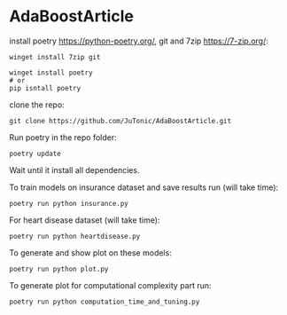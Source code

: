 # AdaBoostArticle

install poetry https://python-poetry.org/, git and 7zip https://7-zip.org/:

```
winget install 7zip git

winget install poetry
# or
pip isntall poetry
```

clone the repo:

```
git clone https://github.com/JuTonic/AdaBoostArticle.git
```

Run poetry in the repo folder:
```
poetry update
```

Wait until it install all dependencies.

To train models on insurance dataset and save results run (will take time):
```
poetry run python insurance.py
```

For heart disease dataset (will take time):
```
poetry run python heartdisease.py
```

To generate and show plot on these models:
```
poetry run python plot.py
```

To generate plot for computational complexity part run:
```
poetry run python computation_time_and_tuning.py
```

